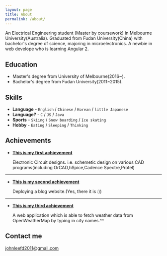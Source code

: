 ```yaml
---
layout: page
title: About
permalink: /about/
---
```


An Electrical Engineering student (Master by coursework) in Melbourne University(Australia).
Graduated from Fudan University(China) with bachelor's degree of science, majoring in microelectronics.
A newbie in web develope who is learning Angular 2.


## Education

* Master's degree from University of Melbourne(2016~).
* Bachelor's degree from Fudan University(2011~2015).


## Skills

* **Language** - `English` / `Chinese` / `Korean` / `little Japanese`
* **Language?** - `C`  / `JS` / `Java`
* **Sports** - `Skiing` / `Snow boarding` / `Ice skating`
* **Hobby** - `Eating` / `Sleeping` / `Thinking`
 
    
    
## Achievements


* [**This is my first achievement**](#) 
   
  Electronic Circuit designs. 
    i.e. schemetic design on various CAD programs(including OrCAD,hSpice,Cadence Spectre,Protel) 

***

* [**This is my second achievement**](#) 

   Deploying a blog website.(Yes, there it is :))

***

* [**This is my third achievement**](#) 

   A web application which is able to fetch weather data from OpenWeatherMap by typing in city names.^^


## Contact me

[johnleefd2011@gmail.com](mailto:johnleefd2011@gmail.com)
